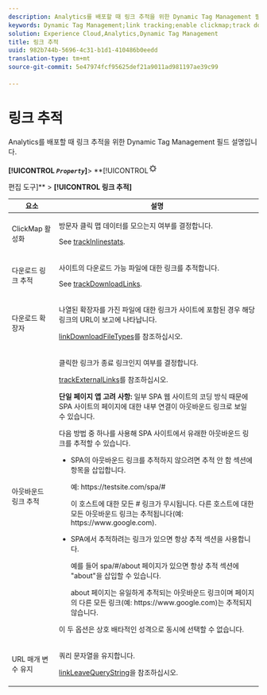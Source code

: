 ```yaml
---
description: Analytics를 배포할 때 링크 추적을 위한 Dynamic Tag Management 필드 설명입니다.
keywords: Dynamic Tag Management;link tracking;enable clickmap;track download links;download extensions;track outbound links;keep url parameters
solution: Experience Cloud,Analytics,Dynamic Tag Management
title: 링크 추적
uuid: 982b744b-5696-4c31-b1d1-410486b0eedd
translation-type: tm+mt
source-git-commit: 5e47974fcf95625def21a9011ad981197ae39c99

---
```



# 링크 추적

Analytics를 배포할 때 링크 추적을 위한 Dynamic Tag Management 필드 설명입니다.

**[!UICONTROL *`Property`*]**> **[!UICONTROL![](assets/settings_gear.png)

편집 도구]** > **[!UICONTROL 링크 추적]**

<table id="table_F23FB0B284E74B66A107B1D69D22A51C">
 <thead>
  <tr>
   <th colname="col1" class="entry"> 요소 </th>
   <th colname="col2" class="entry"> 설명 </th>
  </tr> 
 </thead>
 <tbody> 
  <tr> 
   <td colname="col1"> ClickMap 활성화 </td>
   <td colname="col2"> <p>방문자 클릭 맵 데이터를 모으는지 여부를 결정합니다. </p> <p>See <a href="../../../vars/config-vars/trackinlinestats.md">trackInlinestats</a>. </p> </td>
  </tr>
  <tr>
   <td colname="col1"> 다운로드 링크 추적 </td>
   <td colname="col2"> <p>사이트의 다운로드 가능 파일에 대한 링크를 추적합니다. </p> <p>See <a href="../../../vars/config-vars/trackdownloadlinks.md">trackDownloadLinks</a>.</p> </td>
  </tr> 
  <tr> 
   <td colname="col1"> 다운로드 확장자 </td> 
   <td colname="col2"> <p>나열된 확장자를 가진 파일에 대한 링크가 사이트에 포함된 경우 해당 링크의 URL이 보고에 나타납니다. </p><a href="../../../vars/config-vars/linkdownloadfiletypes.md">linkDownloadFileTypes</a>를 참조하십시오. </p> </td>
  </tr>
  <tr> 
   <td colname="col1"> 아웃바운드 링크 추적 </td>
   <td colname="col2"> <p>클릭한 링크가 종료 링크인지 여부를 결정합니다. </p> <p><a href="../../../vars/config-vars/trackexternallinks.md">trackExternalLinks</a>를 참조하십시오. </p> <p><b>단일 페이지 앱 고려 사항: </b>일부 SPA 웹 사이트의 코딩 방식 때문에 SPA 사이트의 페이지에 대한 내부 연결이 아웃바운드 링크로 보일 수 있습니다. </p> <p>다음 방법 중 하나를 사용해 SPA 사이트에서 유래한 아웃바운드 링크를 추적할 수 있습니다. </p>
    <ul id="ul_A4179633ED0644C3BA5F548A58CA4EC9">
     <li id="li_1959FBF14E42469FA8724B37EB58BC54"> <p>SPA의 아웃바운드 링크를 추적하지 않으려면 <span class="wintitle">추적 안 함</span> 섹션에 항목을 삽입합니다. </p> <p>예: <span class="filepath">https://testsite.com/spa/#</span> </p> <p>이 호스트에 대한 모든 # 링크가 무시됩니다. 다른 호스트에 대한 모든 아웃바운드 링크는 추적됩니다(예: <span class="filepath"></span>https://www.google.com). </p> </li>
     <li id="li_37DD4D37887243FB928C9C04ACE9D39E"> <p>SPA에서 추적하려는 링크가 있으면 <span class="wintitle">항상 추적</span> 섹션을 사용합니다. </p> <p>예를 들어 <span class="filepath">spa/#/about</span> 페이지가 있으면 <span class="wintitle">항상 추적</span> 섹션에 "about"을 삽입할 수 있습니다. </p> <p>about 페이지는 유일하게 추적되는 아웃바운드 링크이며 페이지의 다른 모든 링크(예: <span class="filepath"></span>https://www.google.com)는 추적되지 않습니다. </p> </li>
    </ul> <p>이 두 옵션은 상호 배타적인 성격으로 동시에 선택할 수 없습니다. </p> </td> 
  </tr>
  <tr>
   <td colname="col1"> URL 매개 변수 유지 </td>
   <td colname="col2"> <p>쿼리 문자열을 유지합니다. </p> <p><a href="../../../vars/config-vars/linkleavequerystring.md">linkLeaveQueryString</a>을 참조하십시오. </p> </td>
  </tr>
 </tbody>
</table>
